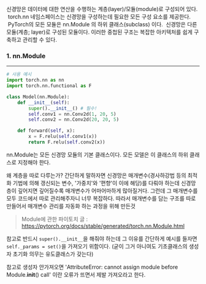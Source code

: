 신경망은 데이터에 대한 연산을 수행하는 계층(layer)/모듈(module)로 구성되어 있다.  torch.nn 네임스페이스는 신경망을 구성하는데 필요한 모든 구성 요소를 제공한다.  PyTorch의 모든 모듈은 nn.Module 의 하위 클래스(subclass) 이다.  신경망은 다른 모듈(계층; layer)로 구성된 모듈이다. 이러한 중첩된 구조는 복잡한 아키텍처를 쉽게 구축하고 관리할 수 있다.  

### 1. nn.Module
---
``` python
# 사용 예시
import torch.nn as nn
import torch.nn.functional as F

class Model(nn.Module):
    def __init__(self):
        super().__init__() # 필수!
        self.conv1 = nn.Conv2d(1, 20, 5)
        self.conv2 = nn.Conv2d(20, 20, 5)

    def forward(self, x):
        x = F.relu(self.conv1(x))
        return F.relu(self.conv2(x))
```

nn.Module는 모든 신경망 모듈의 기본 클래스이다. 모든 모델은 이 클래스의 하위 클래스로 지정해야 한다.

왜 계층을 따로 다루는가? 간단하게 말하자면 신경망은 매개변수(경사하강법 등의 최적화 기법에 의해 갱신되는 변수, '가중치'와 '편향'이 이에 해당)를 다뤄야 하는데 신경망 층이 깊어지면 깊어질수록 매개변수가 어마어마하게 많아질거다. 그런데 그 매개변수를 모두 코드에서 따로 관리해주자니 너무 복잡하다. 따라서 매개변수를 담는 구조를 따로 만들어서 매개변수 관리를 자동화 하는 과정을 위해 만든것

> Module에 관한 파이토치 글 : https://pytorch.org/docs/stable/generated/torch.nn.Module.html

참고로 반드시 `super().__init__`을 해줘야 하는데 그 이유를 간단하게 예시를 들자면 `self._params = set()`을 가져오기 위함이다. (굳이 그거 아니여도 기초클래스의 생성자 초기화 의무는 유도클래스가 갖는다)

참고로 생성자 안가져오면 'AttributeError: cannot assign module before Module.__init__() call' 이란 오류가 뜨면서 제발 가져오라고 한다.